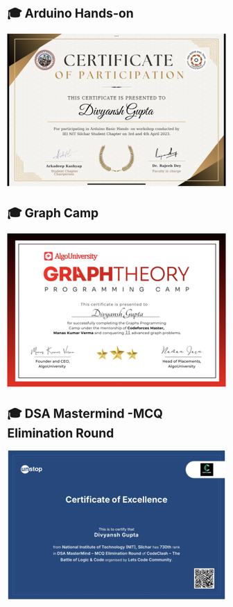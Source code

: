 # 🎓 Arduino Hands-on

[![Arduino](https://raw.githubusercontent.com/Dupta/Certificates/main/ArduinoCertificate.png)](https://raw.githubusercontent.com/Dupta/Certificates/main/ArduinoCertificate.png)

# 🎓 Graph Camp

[![GraphCamp By AlgoUniversity](https://raw.githubusercontent.com/Dupta/Certificates/main/Graph.png)](https://raw.githubusercontent.com/Dupta/Certificates/main/Graph.png)

# 🎓 DSA Mastermind -MCQ Elimination Round

[![DSA Mastermind- MCQ Elimination Round](https://raw.githubusercontent.com/Dupta/Certificates/main/First.png)](https://raw.githubusercontent.com/Dupta/Certificates/main/First.png)
